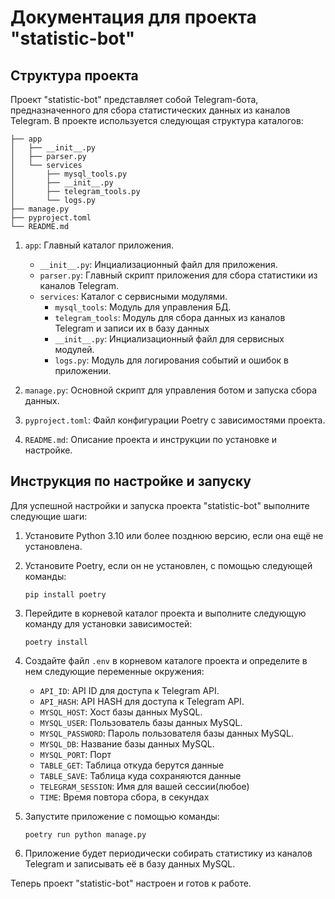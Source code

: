 # Документация для проекта "statistic-bot"

## Структура проекта

Проект "statistic-bot" представляет собой Telegram-бота, предназначенного для сбора статистических данных из каналов Telegram. В проекте используется следующая структура каталогов:

```
├── app
│   ├── __init__.py
│   ├── parser.py
│   └── services
│       ├── mysql_tools.py
│       ├── __init__.py
│       ├── telegram_tools.py
│       └── logs.py
├── manage.py
├── pyproject.toml
└── README.md
```

1. `app`: Главный каталог приложения.
   - `__init__.py`: Инциализационный файл для приложения.
   - `parser.py`: Главный скрипт приложения для сбора статистики из каналов Telegram.
   - `services`: Каталог с сервисными модулями.
     - `mysql_tools`: Модуль для управления БД.
     - `telegram_tools`: Модуль для сбора данных из каналов Telegram и записи их в базу данных
     - `__init__.py`: Инциализационный файл для сервисных модулей.
     - `logs.py`: Модуль для логирования событий и ошибок в приложении.

2. `manage.py`: Основной скрипт для управления ботом и запуска сбора данных.

3. `pyproject.toml`: Файл конфигурации Poetry с зависимостями проекта.

4. `README.md`: Описание проекта и инструкции по установке и настройке.



## Инструкция по настройке и запуску

Для успешной настройки и запуска проекта "statistic-bot" выполните следующие шаги:

1. Установите Python 3.10 или более позднюю версию, если она ещё не установлена.

2. Установите Poetry, если он не установлен, с помощью следующей команды:
   ```
   pip install poetry
   ```

3. Перейдите в корневой каталог проекта и выполните следующую команду для установки зависимостей:
   ```
   poetry install
   ```

4. Создайте файл `.env` в корневом каталоге проекта и определите в нем следующие переменные окружения:

   - `API_ID`: API ID для доступа к Telegram API.
   - `API_HASH`: API HASH для доступа к Telegram API.
   - `MYSQL_HOST`: Хост базы данных MySQL.
   - `MYSQL_USER`: Пользователь базы данных MySQL.
   - `MYSQL_PASSWORD`: Пароль пользователя базы данных MySQL.
   - `MYSQL_DB`: Название базы данных MySQL.
   - `MYSQL_PORT`: Порт
   - `TABLE_GET`: Таблица откуда берутся данные
   - `TABLE_SAVE`: Таблица куда сохраняются данные
   - `TELEGRAM_SESSION`: Имя для вашей сессии(любое)
   - `TIME`: Время повтора сбора, в секундах

5. Запустите приложение с помощью команды:
   ```
   poetry run python manage.py
   ```

6. Приложение будет периодически собирать статистику из каналов Telegram и записывать её в базу данных MySQL.

Теперь проект "statistic-bot" настроен и готов к работе.
